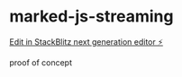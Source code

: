 # marked-js-streaming

[Edit in StackBlitz next generation editor ⚡️](https://stackblitz.com/~/github.com/aluxian/marked-js-streaming)

proof of concept
